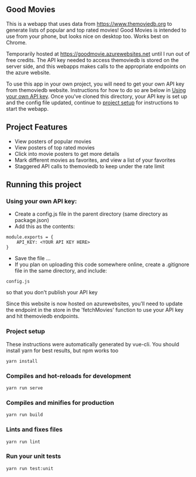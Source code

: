 ## Good Movies
This is a webapp that uses data from https://www.themoviedb.org to generate lists of popular and top rated movies! Good Movies is intended to use from your phone, but looks nice on desktop too. Works best on Chrome.

Temporarily hosted at https://goodmovie.azurewebsites.net until I run out of free credits. The API key needed to access themoviedb is stored on the server side, and this webapps makes calls to the appropriate endpoints on the azure website.

To use this app in your own project, you will need to get your own API key from themoviedb website. Instructions for how to do so are below in [Using your own API key](#using-your-own-api-key). Once you've cloned this directory, your API key is set up and the config file updated, continue to [project setup](#project-setup) for instructions to start the webapp.

## Project Features
- View posters of popular movies
- View posters of top rated movies
- Click into movie posters to get more details
- Mark different movies as favorites, and view a list of your favorites
- Staggered API calls to themoviedb to keep under the rate limit

## Running this project

### Using your own API key:
- Create a config.js file in the parent directory (same directory as package.json)
- Add this as the contents: 
```
module.exports = {
	API_KEY: <YOUR API KEY HERE>
}
```
- Save the file ...
- If you plan on uploading this code somewhere online, create a .gitignore file in the same directory, and include:
```
config.js
```
so that you don't publish your API key

Since this website is now hosted on azurewebsites, you'll need to update the endpoint in the store in the 'fetchMovies' function to use your API key and hit themoviedb endpoints.

### Project setup
These instructions were automatically generated by vue-cli. You should install yarn for best results, but npm works too
```
yarn install
```

### Compiles and hot-reloads for development
```
yarn run serve
```

### Compiles and minifies for production
```
yarn run build
```

### Lints and fixes files
```
yarn run lint
```

### Run your unit tests
```
yarn run test:unit
```
